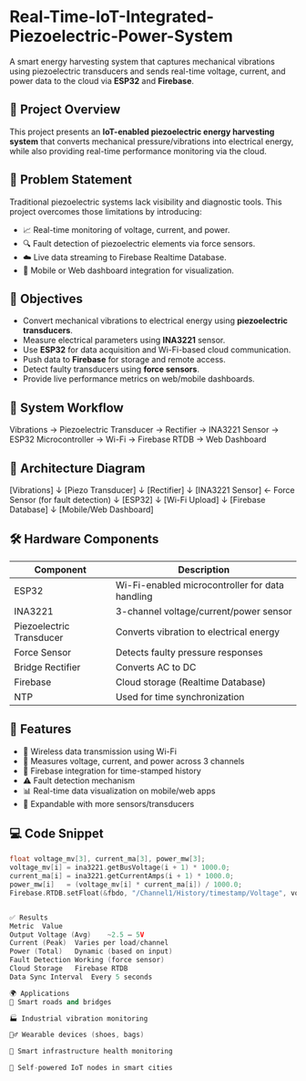 # Real-Time-IoT-Integrated-Piezoelectric-Power-System

A smart energy harvesting system that captures mechanical vibrations using piezoelectric transducers and sends real-time voltage, current, and power data to the cloud via **ESP32** and **Firebase**.

## 📌 Project Overview

This project presents an **IoT-enabled piezoelectric energy harvesting system** that converts mechanical pressure/vibrations into electrical energy, while also providing real-time performance monitoring via the cloud.


## 🔧 Problem Statement

Traditional piezoelectric systems lack visibility and diagnostic tools. This project overcomes those limitations by introducing:

- 📈 Real-time monitoring of voltage, current, and power.
- 🔍 Fault detection of piezoelectric elements via force sensors.
- ☁️ Live data streaming to Firebase Realtime Database.
- 📱 Mobile or Web dashboard integration for visualization.

## 🧠 Objectives

- Convert mechanical vibrations to electrical energy using **piezoelectric transducers**.
- Measure electrical parameters using **INA3221** sensor.
- Use **ESP32** for data acquisition and Wi-Fi-based cloud communication.
- Push data to **Firebase** for storage and remote access.
- Detect faulty transducers using **force sensors**.
- Provide live performance metrics on web/mobile dashboards.

## 🔁 System Workflow

Vibrations → Piezoelectric Transducer → Rectifier → INA3221 Sensor → ESP32 Microcontroller → Wi-Fi → Firebase RTDB → Web Dashboard

## 🧱 Architecture Diagram

[Vibrations]
↓
[Piezo Transducer]
↓
[Rectifier]
↓
[INA3221 Sensor] ← Force Sensor (for fault detection)
↓
[ESP32]
↓
[Wi-Fi Upload]
↓
[Firebase Database]
↓
[Mobile/Web Dashboard]

## 🛠️ Hardware Components

| Component              | Description                                      |
|------------------------|--------------------------------------------------|
| ESP32                  | Wi-Fi-enabled microcontroller for data handling  |
| INA3221                | 3-channel voltage/current/power sensor           |
| Piezoelectric Transducer | Converts vibration to electrical energy        |
| Force Sensor           | Detects faulty pressure responses                |
| Bridge Rectifier       | Converts AC to DC                                |
| Firebase               | Cloud storage (Realtime Database)                |
| NTP                    | Used for time synchronization                    |

## 🧪 Features

- 📶 Wireless data transmission using Wi-Fi
- 🧮 Measures voltage, current, and power across 3 channels
- 💾 Firebase integration for time-stamped history
- ⚠️ Fault detection mechanism
- 📊 Real-time data visualization on mobile/web apps
- 🔁 Expandable with more sensors/transducers

## 💻 Code Snippet

```cpp
float voltage_mv[3], current_ma[3], power_mw[3];
voltage_mv[i] = ina3221.getBusVoltage(i + 1) * 1000.0;
current_ma[i] = ina3221.getCurrentAmps(i + 1) * 1000.0;
power_mw[i]   = (voltage_mv[i] * current_ma[i]) / 1000.0;
Firebase.RTDB.setFloat(&fbdo, "/Channel1/History/timestamp/Voltage", voltage_mv[0]);


✅ Results
Metric	Value
Output Voltage (Avg)	~2.5 – 5V
Current (Peak)	Varies per load/channel
Power (Total)	Dynamic (based on input)
Fault Detection	Working (force sensor)
Cloud Storage	Firebase RTDB
Data Sync Interval	Every 5 seconds

🌍 Applications
🚗 Smart roads and bridges

🏭 Industrial vibration monitoring

🏃‍♂️ Wearable devices (shoes, bags)

🏢 Smart infrastructure health monitoring

🌆 Self-powered IoT nodes in smart cities

